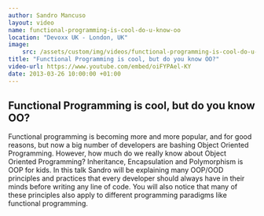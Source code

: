 ```yaml
---
author: Sandro Mancuso
layout: video
name: functional-programming-is-cool-do-u-know-oo
location: "Devoxx UK - London, UK"
image:
    src: /assets/custom/img/videos/functional-programming-is-cool-do-u-know-oo.jpg
title: "Functional Programming is cool, but do you know OO?"
video-url: https://www.youtube.com/embed/oiFYPAel-KY
date: 2013-03-26 10:00:00 +01:00
---
```


## Functional Programming is cool, but do you know OO?

Functional programming is becoming more and more popular, and for good reasons, but now a big number of developers are bashing Object Oriented Programming. However, how much do we really know about Object Oriented Programming? Inheritance, Encapsulation and Polymorphism is OOP for kids. In this talk Sandro will be explaining many OOP/OOD principles and practices that every developer should always have in their minds before writing any line of code. You will also notice that many of these principles also apply to different programming paradigms like functional programming.
